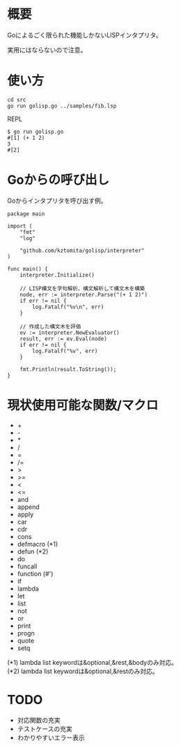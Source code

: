 
# 概要

Goによるごく限られた機能しかないLISPインタプリタ。

実用にはならないので注意。

# 使い方

    cd src
    go run golisp.go ../samples/fib.lsp


REPL

    $ go run golisp.go 
    #[1] (+ 1 2)
    3
    #[2] 

# Goからの呼び出し

Goからインタプリタを呼び出す例。

```
package main

import (
	"fmt"
	"log"

	"github.com/kztomita/golisp/interpreter"
)

func main() {
	interpreter.Initialize()

	// LISP構文を字句解析、構文解析して構文木を構築
	node, err := interpreter.Parse("(+ 1 2)")
	if err != nil {
		log.Fatalf("%v\n", err)
	}

	// 作成した構文木を評価
	ev := interpreter.NewEvaluator()
	result, err := ev.Eval(node)
	if err != nil {
		log.Fatalf("%v", err)
	}

	fmt.Println(result.ToString());
}
```

# 現状使用可能な関数/マクロ

- \+
- \-
- \*
- \/
- =
- \/=
- &gt;
- &gt;=
- &lt;
- &lt;=
- and
- append
- apply
- car
- cdr
- cons
- defmacro (*1)
- defun (*2)
- do
- funcall
- function (#')
- if
- lambda
- let
- list
- not
- or
- print
- progn
- quote
- setq

(*1) lambda list keywordは&optional,&rest,&bodyのみ対応。<br />
(*2) lambda list keywordは&optional,&restのみ対応。

# TODO

- 対応関数の充実
- テストケースの充実
- わかりやすいエラー表示
